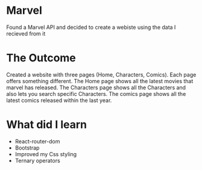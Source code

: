 
# Marvel

Found a Marvel API and decided to create a webiste using the data I recieved from it

# The Outcome

Created a website with three pages (Home, Characters, Comics).
Each page offers something different. The Home page shows all the latest movies that marvel has released. The Characters page shows all the Characters and also lets you search specific Characters. The comics page shows all the latest comics released within the last year.

# What did I learn

- React-router-dom
- Bootstrap
- Improved my Css styling
- Ternary operators

